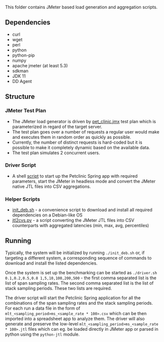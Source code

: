 This folder contains JMeter based load generation and aggregation scripts.

## Dependencies
* curl
* wget
* perl
* python
* python-pip
* numpy
* apache jmeter (at least 5.3)
* sdkman
* JDK 11
* DD Agent

## Structure
### JMeter Test Plan
* The JMeter load generator is driven by [pet_clinic.jmx](pet_clinic.jmx) test plan which is 
parameterized in regard of the target server. 
* The test plan goes over a number of requests a regular user would make and executes them in random order as quickly as possible.
* Currently, the number of distinct requests is hard-coded but it is possible to make it completely dynamic based on the available data. 
* The test plan simulates 2 concurrent users.

### Driver Script
* A shell [script](driver.sh) to start up the Petclinic Spring app with required parameters, start
the JMeter in headless mode and convert the JMeter native JTL files into CSV aggregations.

### Helper Scripts
* [init_deb.sh](init_deb.sh) - a convenience script to download and install all required dependencies on a Debian-like OS
* [jtl2cvs.py](jtl2cvs.py) - a script converting the JMeter JTL files into CSV counterparts with aggregated latencies (min, max, avg, percentiles)

## Running
Typically, the system will be initialized by running `./init_deb.sh` or, if targeting a different system,
a corresponding sequence of commands to download and install the listed dependencies.

Once the system is set up the benchmarking can be started as `./driver.sh 0.1,0.2,0.5,0.8 1,5,10,100,200,500` - 
the first comma separated list is the list of span sampling rates. The second comma separated list is the list
of stack sampling periods. These two lists are required.

The driver script will start the Petclinic Spring application for all the combinations of the span sampling rates
and the stack sampling periods. For each run a data file in the form of `mlt_<sampling_period>ms_<sample_rate * 100>.csv` 
which can be then imported into a spreadsheet app to analyze them. The driver will also generate and
preserve the low-level `mlt_<sampling_period>ms_<sample_rate * 100>.jtl` files which can eg. be loaded
directly in JMeter app or parsed in python using the `python-jtl` module.
